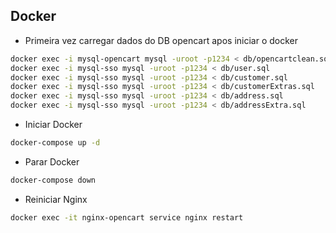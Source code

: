 ## Docker
- Primeira vez carregar dados do DB opencart apos iniciar o docker
```bash
docker exec -i mysql-opencart mysql -uroot -p1234 < db/opencartclean.sql
docker exec -i mysql-sso mysql -uroot -p1234 < db/user.sql
docker exec -i mysql-sso mysql -uroot -p1234 < db/customer.sql
docker exec -i mysql-sso mysql -uroot -p1234 < db/customerExtras.sql
docker exec -i mysql-sso mysql -uroot -p1234 < db/address.sql
docker exec -i mysql-sso mysql -uroot -p1234 < db/addressExtra.sql
```

- Iniciar Docker
```bash
docker-compose up -d
```

- Parar Docker
```bash
docker-compose down
```

- Reiniciar Nginx
```bash
docker exec -it nginx-opencart service nginx restart
```